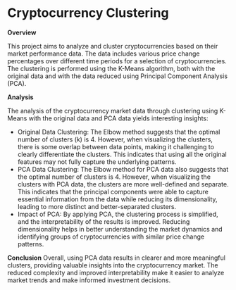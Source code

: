 # Cryptocurrency Clustering 

**Overview**

This project aims to analyze and cluster cryptocurrencies based on their market performance data. The data includes various price change percentages over different time periods for a selection of cryptocurrencies. The clustering is performed using the K-Means algorithm, both with the original data and with the data reduced using Principal Component Analysis (PCA).

**Analysis**

The analysis of the cryptocurrency market data through clustering using K-Means with the original data and PCA data yields interesting insights:
* Original Data Clustering: The Elbow method suggests that the optimal number of clusters (k) is 4. However, when visualizing the clusters, there is some overlap between data points, making it challenging to clearly differentiate the clusters. This indicates that using all the original features may not fully capture the underlying patterns.
* PCA Data Clustering: The Elbow method for PCA data also suggests that the optimal number of clusters is 4. However, when visualizing the clusters with PCA data, the clusters are more well-defined and separate. This indicates that the principal components were able to capture essential information from the data while reducing its dimensionality, leading to more distinct and better-separated clusters.
* Impact of PCA: By applying PCA, the clustering process is simplified, and the interpretability of the results is improved. Reducing dimensionality helps in better understanding the market dynamics and identifying groups of cryptocurrencies with similar price change patterns.

**Conclusion**
Overall, using PCA data results in clearer and more meaningful clusters, providing valuable insights into the cryptocurrency market. The reduced complexity and improved interpretability make it easier to analyze market trends and make informed investment decisions.

